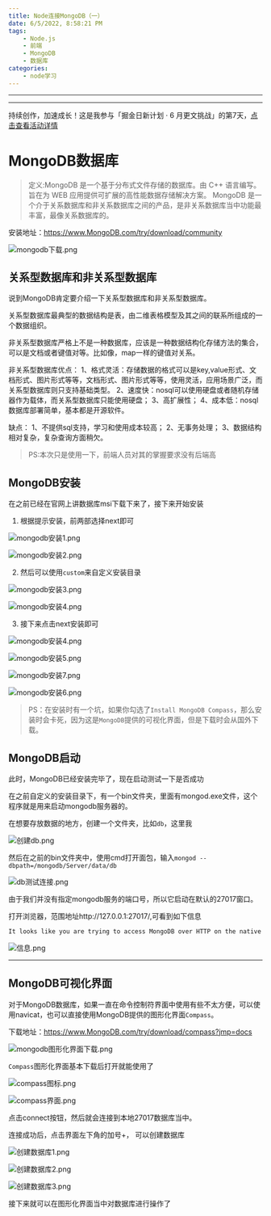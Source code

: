 ```yaml
---
title: Node连接MongoDB（一）
date: 6/5/2022, 8:58:21 PM
tags: 
    - Node.js 
    - 前端
    - MongoDB
    - 数据库
categories: 
    - node学习
---
```


<!--more-->

---

---
持续创作，加速成长！这是我参与「掘金日新计划 · 6 月更文挑战」的第7天，[点击查看活动详情](https://juejin.cn/post/7099702781094674468 "https://juejin.cn/post/7099702781094674468")


# MongoDB数据库

> 定义:MongoDB 是一个基于分布式文件存储的数据库。由 C++ 语言编写。旨在为 WEB 应用提供可扩展的高性能数据存储解决方案。
MongoDB 是一个介于关系数据库和非关系数据库之间的产品，是非关系数据库当中功能最丰富，最像关系数据库的。

安装地址：https://www.MongoDB.com/try/download/community


![mongodb下载.png](https://p6-juejin.byteimg.com/tos-cn-i-k3u1fbpfcp/e9a9f23ef2294bec974fb34fe432f0cc~tplv-k3u1fbpfcp-watermark.image?)

## 关系型数据库和非关系型数据库

说到MongoDB肯定要介绍一下关系型数据库和非关系型数据库。

关系型数据库最典型的数据结构是表，由二维表格模型及其之间的联系所组成的一个数据组织。

非关系型数据库严格上不是一种数据库，应该是一种数据结构化存储方法的集合，可以是文档或者键值对等。比如像，map一样的键值对关系。

非关系型数据库优点：
1、格式灵活：存储数据的格式可以是key,value形式、文档形式、图片形式等等，文档形式、图片形式等等，使用灵活，应用场景广泛，而关系型数据库则只支持基础类型。
2、速度快：nosql可以使用硬盘或者随机存储器作为载体，而关系型数据库只能使用硬盘；
3、高扩展性；
4、成本低：nosql数据库部署简单，基本都是开源软件。

缺点：
1、不提供sql支持，学习和使用成本较高；
2、无事务处理；
3、数据结构相对复杂，复杂查询方面稍欠。

> PS:本次只是使用一下，前端人员对其的掌握要求没有后端高

## MongoDB安装

在之前已经在官网上讲数据库msi下载下来了，接下来开始安装

1. 根据提示安装，前两部选择next即可


![mongodb安装1.png](https://p9-juejin.byteimg.com/tos-cn-i-k3u1fbpfcp/793b2865a1fa4b0094c2fce22aadf24f~tplv-k3u1fbpfcp-watermark.image?)


![mongodb安装2.png](https://p9-juejin.byteimg.com/tos-cn-i-k3u1fbpfcp/7344b72a0d2349bb9361cce92bcb90b8~tplv-k3u1fbpfcp-watermark.image?)

2. 然后可以使用`custom`来自定义安装目录


![mongodb安装3.png](https://p3-juejin.byteimg.com/tos-cn-i-k3u1fbpfcp/ddc41aaf198f4fd3bf77be47f180743b~tplv-k3u1fbpfcp-watermark.image?)


![mongodb安装4.png](https://p1-juejin.byteimg.com/tos-cn-i-k3u1fbpfcp/2c2ff532ff8140f8aacc90ac13119fb4~tplv-k3u1fbpfcp-watermark.image?)

3. 接下来点击next安装即可


![mongodb安装4.png](https://p9-juejin.byteimg.com/tos-cn-i-k3u1fbpfcp/3bea341ccbcb4c928fb5ba85ab8c4ad6~tplv-k3u1fbpfcp-watermark.image?)


![mongodb安装5.png](https://p3-juejin.byteimg.com/tos-cn-i-k3u1fbpfcp/a73e5ce58cd2427baeb6ee92ed4dd1bc~tplv-k3u1fbpfcp-watermark.image?)


![mongodb安装7.png](https://p1-juejin.byteimg.com/tos-cn-i-k3u1fbpfcp/107663928ae349c2a53e66ad054e4565~tplv-k3u1fbpfcp-watermark.image?)


![mongodb安装6.png](https://p9-juejin.byteimg.com/tos-cn-i-k3u1fbpfcp/36f53a01221845099e469787ec8b5ae9~tplv-k3u1fbpfcp-watermark.image?)

> PS：在安装时有一个坑，如果你勾选了`Install MongoDB Compass`，那么安装时会卡死，因为这是`MongoDB`提供的可视化界面，但是下载时会从国外下载。

## MongoDB启动

此时，MongoDB已经安装完毕了，现在启动测试一下是否成功

在之前自定义的安装目录下，有一个bin文件夹，里面有mongod.exe文件，这个程序就是用来启动mongodb服务器的。

在想要存放数据的地方，创建一个文件夹，比如`db`，这里我


![创建db.png](https://p9-juejin.byteimg.com/tos-cn-i-k3u1fbpfcp/3cb4c999d590472899f372062f235139~tplv-k3u1fbpfcp-watermark.image?)

然后在之前的bin文件夹中，使用cmd打开面包，输入`mongod --dbpath=/mongodb/Server/data/db`


![db测试连接.png](https://p6-juejin.byteimg.com/tos-cn-i-k3u1fbpfcp/fbf0f385b16f4330b40ad42e9f54ece3~tplv-k3u1fbpfcp-watermark.image?)

由于我们并没有指定mongodb服务的端口号，所以它启动在默认的27017窗口。

打开浏览器，范围地址http://127.0.0.1:27017/,可看到如下信息

```javascript
It looks like you are trying to access MongoDB over HTTP on the native driver port.
```


![信息.png](https://p6-juejin.byteimg.com/tos-cn-i-k3u1fbpfcp/ad5eccc8257945f3b333b649897a07d8~tplv-k3u1fbpfcp-watermark.image?)



***

## MongoDB可视化界面

对于MongoDB数据库，如果一直在命令控制符界面中使用有些不太方便，可以使用navicat，也可以直接使用MongoDB提供的图形化界面`Compass`。

下载地址：https://www.MongoDB.com/try/download/compass?jmp=docs


![mongodb图形化界面下载.png](https://p6-juejin.byteimg.com/tos-cn-i-k3u1fbpfcp/7e6fd5e559f449d99313bc1f1cd75fd0~tplv-k3u1fbpfcp-watermark.image?)

`Compass`图形化界面基本下载后打开就能使用了


![compass图标.png](https://p9-juejin.byteimg.com/tos-cn-i-k3u1fbpfcp/c365686f6d0f44b6a79c7410de0fa307~tplv-k3u1fbpfcp-watermark.image?)


![compass界面.png](https://p1-juejin.byteimg.com/tos-cn-i-k3u1fbpfcp/1043ff724fa0408ca2776283b8d0baf6~tplv-k3u1fbpfcp-watermark.image?)

点击connect按钮，然后就会连接到本地27017数据库当中。

连接成功后，点击界面左下角的加号+， 可以创建数据库


![创建数据库1.png](https://p9-juejin.byteimg.com/tos-cn-i-k3u1fbpfcp/f1f3cd2bea694724b67a181d17d15fcf~tplv-k3u1fbpfcp-watermark.image?)


![创建数据库2.png](https://p1-juejin.byteimg.com/tos-cn-i-k3u1fbpfcp/3032e15ee8b14a16835cf2066cb5e736~tplv-k3u1fbpfcp-watermark.image?)


![创建数据库3.png](https://p6-juejin.byteimg.com/tos-cn-i-k3u1fbpfcp/6a09c98be66c4b928484b463413ae1aa~tplv-k3u1fbpfcp-watermark.image?)


接下来就可以在图形化界面当中对数据库进行操作了

